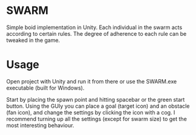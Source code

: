 SWARM
======
Simple boid implementation in Unity.
Each individual in the swarm acts according to certain rules. 
The degree of adherence to each rule can be tweaked in the game.

Usage
======
Open project with Unity and run it from there or use the SWARM.exe executable (built for Windows).

Start by placing the spawn point and hitting spacebar or the green start button. Using the GUIy you can place a goal (target icon) and an obstacle (fan icon), and change the settings by clicking the icon with a cog. I recommend turning up all the settings (except for swarm size) to get the most interesting behaviour.